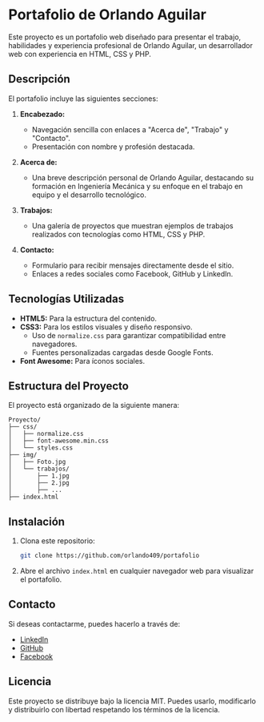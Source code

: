 # Portafolio de Orlando Aguilar

Este proyecto es un portafolio web diseñado para presentar el trabajo, habilidades y experiencia profesional de Orlando Aguilar, un desarrollador web con experiencia en HTML, CSS y PHP.

## Descripción

El portafolio incluye las siguientes secciones:

1. **Encabezado:**
   - Navegación sencilla con enlaces a "Acerca de", "Trabajo" y "Contacto".
   - Presentación con nombre y profesión destacada.

2. **Acerca de:**
   - Una breve descripción personal de Orlando Aguilar, destacando su formación en Ingeniería Mecánica y su enfoque en el trabajo en equipo y el desarrollo tecnológico.

3. **Trabajos:**
   - Una galería de proyectos que muestran ejemplos de trabajos realizados con tecnologías como HTML, CSS y PHP.

4. **Contacto:**
   - Formulario para recibir mensajes directamente desde el sitio.
   - Enlaces a redes sociales como Facebook, GitHub y LinkedIn.

## Tecnologías Utilizadas

- **HTML5:** Para la estructura del contenido.
- **CSS3:** Para los estilos visuales y diseño responsivo.
  - Uso de `normalize.css` para garantizar compatibilidad entre navegadores.
  - Fuentes personalizadas cargadas desde Google Fonts.
- **Font Awesome:** Para íconos sociales.

## Estructura del Proyecto

El proyecto está organizado de la siguiente manera:

```
Proyecto/
├── css/
│   ├── normalize.css
│   ├── font-awesome.min.css
│   └── styles.css
├── img/
│   ├── Foto.jpg
│   └── trabajos/
│       ├── 1.jpg
│       ├── 2.jpg
│       ├── ...
├── index.html
```

## Instalación

1. Clona este repositorio:
   ```bash
   git clone https://github.com/orlando409/portafolio
   ```

2. Abre el archivo `index.html` en cualquier navegador web para visualizar el portafolio.

## Contacto

Si deseas contactarme, puedes hacerlo a través de:

- [LinkedIn](https://www.linkedin.com/in/orlando409)
- [GitHub](https://github.com/orlando409)
- [Facebook](https://www.facebook.com/oorlando.aguilar?locale=es_LA)

## Licencia

Este proyecto se distribuye bajo la licencia MIT. Puedes usarlo, modificarlo y distribuirlo con libertad respetando los términos de la licencia.
